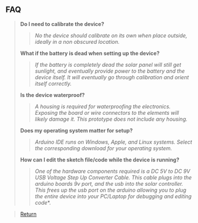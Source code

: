 ## FAQ
> **Do I need to calibrate the device?**
> 
> > *No the device should calibrate on its own when place outside, ideally in a non obscured location.*
>   
> **What if the battery is dead when setting up the device?**
> 
> > *If the battery is completely dead the solar panel will still get sunlight, and eventually provide power to the battery and the device itself. It will eventually go through calibration and orient itself correctly.*
>   
> **Is the device waterproof?**
> 
> > *A housing is required for waterproofing the electronics. Exposing the board or wire connectors to the elements will likely damage it. This prototype does not include any housing.*
> 
> **Does my operating system matter for setup?**
> 
> > *Arduino IDE runs on Windows, Apple, and Linux systems. Select the corresponding download for your operating system.*
>
> **How can I edit the sketch file/code while the device is running?**
> > *One of the hardware components required is a DC 5V to DC 9V USB Voltage Step Up Converter Cable. This cable plugs into the arduino boards 9v port, and the usb into the solar controller. This frees up the usb port on the arduino allowing you to plug the entire device into your PC/Laptop for debugging and editing code**.

> [Return](https://github.com/cabledc/Senior-Design-Solar-Maximum/tree/main?tab=readme-ov-file#user-documentation)
